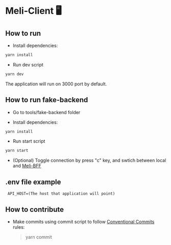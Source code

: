 # Meli-Client 🖥️

## How to run

- Install dependencies:

```bash
yarn install
```

- Run dev script

```bash
yarn dev
```

The application will run on 3000 port by default.

## How to run fake-backend

- Go to tools/fake-backend folder

- Install dependencies:

```bash
yarn install
```

- Run start script

```bash
yarn start
```

- (Optional) Toggle connection by press "c" key, and swtich between local and [Meli-BFF](https://github.com/erickhcs/meli-bff)

## .env file example

     API_HOST=(The host that application will point)

## How to contribute

- Make commits using commit script to follow [Conventional Commits](https://www.conventionalcommits.org) rules:

  > yarn commit
